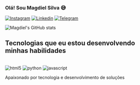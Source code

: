 ### Olá! Sou Magdiel Silva 😅

[![Instagram](https://img.shields.io/badge/Instagram-E4405F?style=for-the-badge&logo=instagram&logoColor=white)](https://instagram.com/magdieljs/)
[![Linkedin](https://img.shields.io/badge/LinkedIn-0077B5?style=for-the-badge&logo=linkedin&logoColor=white)](https://www.linkedin.com/in/magdiel-jose-silva-53b191207/)
[![Telegram](https://img.shields.io/badge/Telegram-2CA5E0?style=for-the-badge&logo=telegram&logoColor=white)](https://t.me/Maggbt)

![Magdiel's GitHub stats](https://github-readme-stats.vercel.app/api?username=Magdiel&show_icons=true&theme=dark)

## Tecnologias que eu estou desenvolvendo minhas habilidades

<div style="dysplay: inline_block"><br/>
    <img align="center" alt="html5" src="https://img.shields.io/badge/HTML5-E34F26?style=for-the-badge&logo=html5&logoColor=white">
    <img align="center" alt="python" src="https://img.shields.io/badge/Python-3776AB?style=for-the-badge&logo=python&logoColor=white">
    <img align="center" alt="javascript" src="https://img.shields.io/badge/JavaScript-F7DF1E?style=for-the-badge&logo=javascript&logoColor=black">


Apaixonado por tecnologia e desenvolvimento de soluções
